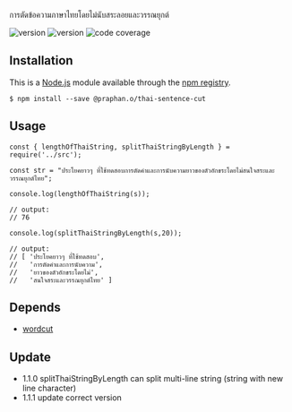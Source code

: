 การตัดข้อความภาษาไทยโดยไม่นับสระลอยและวรรณยุกต์

<img src="https://img.shields.io/badge/dynamic/json?label=version&query=version&url=https%3A%2F%2Fraw.githubusercontent.com%2Fporpldev%2Fthai-sentence-cut%2Fmaster%2Fpackage.json" alt="version"> <img src="https://img.shields.io/badge/dynamic/json?label=license&query=license&url=https%3A%2F%2Fraw.githubusercontent.com%2Fporpldev%2Fthai-sentence-cut%2Fmaster%2Fpackage.json" alt="version"> <img src="https://img.shields.io/codecov/c/github/porpldev/thai-sentence-cut" alt="code coverage">

## Installation

This is a [Node.js](https://nodejs.org/en/) module available through the
[npm registry](https://www.npmjs.com/).

```
$ npm install --save @praphan.o/thai-sentence-cut
```

## Usage

```
const { lengthOfThaiString, splitThaiStringByLength } = require('../src');

const str = "ประโยคยาวๆ ที่ใช้ทดสอบการตัดคำและการนับความยาวของตัวอักขระโดยไม่สนใจสระและวรรณยุกต์ไทย";

console.log(lengthOfThaiString(s));

// output:
// 76

console.log(splitThaiStringByLength(s,20));

// output:
// [ 'ประโยคยาวๆ ที่ใช้ทดสอบ',
//   'การตัดคำและการนับความ',
//   'ยาวของตัวอักขระโดยไม่',
//   'สนใจสระและวรรณยุกต์ไทย' ]
```

## Depends

- [wordcut](https://www.npmjs.com/package/wordcut)

## Update

- 1.1.0 splitThaiStringByLength can split multi-line string (string with new line character)
- 1.1.1 update correct version
